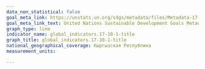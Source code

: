 ```yaml
---
data_non_statistical: false
goal_meta_link: https://unstats.un.org/sdgs/metadata/files/Metadata-17-10-01.pdf
goal_meta_link_text: United Nations Sustainable Development Goals Metadata (pdf 468kB)
graph_type: line
indicator_name: global_indicators.17-10-1-title
graph_title: global_indicators.17-10-1-title
national_geographical_coverage: Кыргызская Республика
measurement_units:

---
```

